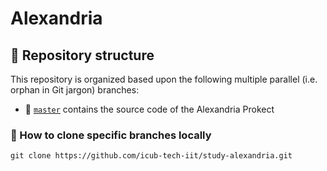 Alexandria
==========

## 🌿 Repository structure
This repository is organized based upon the following multiple parallel (i.e. orphan in Git jargon) branches:
- 🔘 [`master`](../../tree/master) contains the source code of the Alexandria Prokect

### 🔽 How to clone specific branches locally
```console
git clone https://github.com/icub-tech-iit/study-alexandria.git
```


